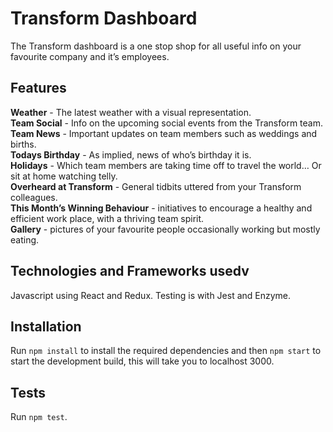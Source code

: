 # Transform Dashboard

The Transform dashboard is a one stop shop for all useful info on your favourite company and it’s employees. 

## Features

**Weather** - The latest weather with a visual representation.  
**Team Social** - Info on the upcoming social events from the Transform team.  
**Team News** - Important updates on team members such as weddings and births.  
**Todays Birthday** - As implied, news of who’s birthday it is.   
**Holidays** - Which team members are taking time off to travel the world… Or sit at home watching telly.  
**Overheard at Transform** - General tidbits uttered from your Transform colleagues.  
**This Month’s Winning Behaviour** - initiatives to encourage a healthy and efficient work place, with a thriving team spirit.  
**Gallery** - pictures of your favourite people occasionally working but mostly eating.   

## Technologies and Frameworks usedv

Javascript using React and Redux. Testing is with Jest and Enzyme.

## Installation

Run ```npm install``` to install the required dependencies and then ```npm start``` to start the development build, this will take you to localhost 3000. 

## Tests

Run ```npm test```.


